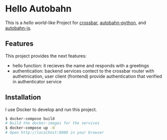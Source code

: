 # Hello Autobahn

This is a _hello world_-like Project for [crossbar](http://crossbar.io/),
[autobahn-python](https://github.com/crossbario/autobahn-python/), and
[autobahn-js](https://github.com/crossbario/autobahn-js/).

## Features

This project provides the next features:

- hello function: it recieves the name and responds with a greetings
- authentication: backend services contect to the crossbar router with
  authetnication, user client (frontend) provide authentication that verified
  in authenticator service

## Installation

I use Docker to develop and run this project.

```bash
$ docker-compose build
# Build the docker-images for the services
$ docker-compose up -d
# Open http://localhost:8080 in your browser
```
